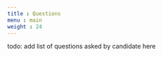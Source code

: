 ```yaml
---
title : Questions
menu : main
weight : 24
---
```


todo: add list of questions asked by candidate here